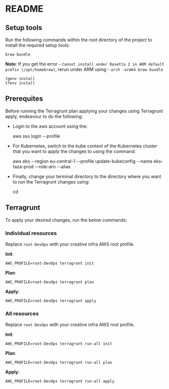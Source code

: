 # README

## Setup tools

Run the following commands within the root directory of the project to install the required setup tools:

    brew bundle

**Note**: If you get the error - `Cannot install under Rosetta 2 in ARM default prefix (/opt/homebrew)`, rerun under ARM using - `arch -arm64 brew bundle`

    tgenv install
    tfenv install

## Prerequites

Before running the Terragrunt plan applying your changes using Terragrunt apply, endeavour to do the following:

* Login to the aws account using the:

    aws sso login --profile <the-desired-aws-profile>

* For Kubernetes, switch to the kube context of the Kubernetes cluster that you want to apply the changes to using the command:

    aws eks --region eu-central-1 --profile <the-desired-aws-profile> update-kubeconfig --name eks-taza-prod --role-arn <the-desired-aws-role-arn> --alias <the-desired-aws-profile>

* Finally, change your terminal directory to the directory where you want to run the Terragrunt changes using:

    cd <the-terragrunt-directory>

## Terragrunt

To apply your desired changes, run the below commands:

### Individual resources

Replace `root-DevOps` with your creative infra AWS root profile.

**Init**:

    AWS_PROFILE=root-DevOps terragrunt init

**Plan**:

    AWS_PROFILE=root-DevOps terragrunt plan

**Apply**:

    AWS_PROFILE=root-DevOps terragrunt apply

### All resources

Replace `root-DevOps` with your creative infra AWS root profile.

**Init**:

    AWS_PROFILE=root-DevOps terragrunt run-all init

**Plan**:

    AWS_PROFILE=root-DevOps terragrunt run-all plan

**Apply**:

    AWS_PROFILE=root-DevOps terragrunt run-all apply
